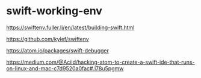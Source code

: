 # swift-working-env


https://swiftenv.fuller.li/en/latest/building-swift.html

https://github.com/kylef/swiftenv

https://atom.io/packages/swift-debugger

https://medium.com/@Aciid/hacking-atom-to-create-a-swift-ide-that-runs-on-linux-and-mac-c7d9520a0fac#.l78u5pgmw
